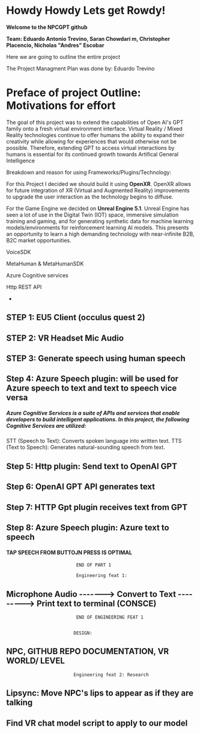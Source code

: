 # Howdy Howdy Lets get Rowdy!

**Welcome to the NPCGPT github**

**Team: Eduardo Antonio Trevino, Saran Chowdari m, Christopher Placencio, Nicholas "Andres" Escobar**

Here we are going to outline the entire project

The Project Managment Plan was done by: Eduardo Trevino

# Preface of project Outline: Motivations for effort
The goal of this project was to extend the capabilities of Open AI's GPT family onto a fresh virtual environment interface. Virtual Reality / Mixed Reality technologies continue to offer humans the ability to expand their creativity while allowing for experiences that would otherwise not be possible. Therefore, extending GPT to access virtual interactions by humans is essential for its continued growth towards Artifical General Intelligence

Breakdown and reason for using Frameworks/Plugins/Technology:

For this Project I decided we should build it using **OpenXR**. OpenXR allows for future integration of XR (Virtual and Augmented Reality) improvements to upgrade the user interaction as the technology begins to diffuse.

For the Game Engine we decided on **Unreal Engine 5.1**. Unreal Engine has seen a lot of use in the Digital Twin (IOT) space, immersive simulation training and gaming, and for generating synthetic data for machine learning models/environments for reinforcement learning AI models. This presents an opportunity to learn a high demanding technology with near-infinite B2B, B2C market opportunities.

VoiceSDK

MetaHuman & MetaHumanSDK

Azure Cognitive services

Http REST API

-
## STEP 1:  EU5 Client (occulus quest 2) ##
## STEP 2:  VR Headset Mic Audio ## 
## STEP 3:  Generate speech using human speech ##
## Step 4:  Azure Speech plugin: will be used for Azure speech to text and text to speech vice versa ##
  ##### Azure Cognitive Services is a suite of APIs and services that enable developers to build intelligent applications. In this project, the following Cognitive Services are utilized:
  STT (Speech to Text): Converts spoken language into written text.
  TTS (Text to Speech): Generates natural-sounding speech from text. 
  #####

## Step 5:  Http plugin: Send text to OpenAI GPT ##
## Step 6:  OpenAI GPT API generates text ##
## Step 7:  HTTP Gpt plugin receives text from GPT ##
## Step 8:  Azure Speech plugin: Azure text to speech ##

#### TAP SPEECH FROM BUTTOJN PRESS IS OPTIMAL ####


                              END OF PART 1
 
                              Engineering feat 1:
## Microphone Audio -------> Convert to Text ---------> Print text to terminal (CONSCE) ##

                              END OF ENGINEERING FEAT 1
                                                       
                             
                             DESIGN: 
## NPC, GITHUB REPO DOCUMENTATION, VR WORLD/ LEVEL ##

                               
                               
                             
                             Engineering feat 2: Research
                             
## Lipsync: Move NPC's lips to appear as if they are talking ##
## Find VR chat model script to apply to our model ## 
                             
                               



